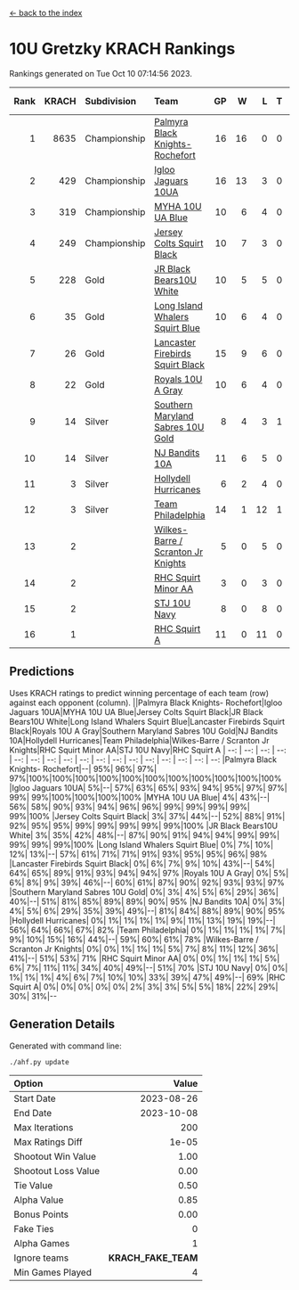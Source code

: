 [<- back to the index](readme.md)
# 10U Gretzky KRACH Rankings
Rankings generated on Tue Oct 10 07:14:56 2023.

Rank|KRACH|Subdivision|Team|GP|W|L|T|OTW|OTL|SoS|Exp Wins|Win Diff
---:|---:|:---|:---|---:|---:|---:|---:|---:|---:|---:|---:|---:
1|8635|Championship|[Palmyra Black Knights- Rochefort](https://gamesheetstats.com/seasons/3659/teams/140260/schedule)|16|16|0|0|0|0|97|16.8|-0.0
2|429|Championship|[Igloo Jaguars 10UA](https://gamesheetstats.com/seasons/3659/teams/140253/schedule)|16|13|3|0|0|1|128|13.9|0.0
3|319|Championship|[MYHA 10U UA Blue](https://gamesheetstats.com/seasons/3659/teams/140258/schedule)|10|6|4|0|0|0|1712|6.8|-0.0
4|249|Championship|[Jersey Colts Squirt Black](https://gamesheetstats.com/seasons/3659/teams/140254/schedule)|10|7|3|0|0|0|901|7.9|0.0
5|228|Gold|[JR Black Bears10U White](https://gamesheetstats.com/seasons/3659/teams/140255/schedule)|10|5|5|0|1|0|2478|5.9|0.0
6|35|Gold|[Long Island Whalers Squirt Blue](https://gamesheetstats.com/seasons/3659/teams/140257/schedule)|10|6|4|0|0|0|837|6.9|0.0
7|26|Gold|[Lancaster Firebirds Squirt Black](https://gamesheetstats.com/seasons/3659/teams/140256/schedule)|15|9|6|0|0|1|601|9.9|0.0
8|22|Gold|[Royals 10U A Gray](https://gamesheetstats.com/seasons/3659/teams/140262/schedule)|10|6|4|0|0|0|35|6.9|0.0
9|14|Silver|[Southern Maryland Sabres 10U Gold](https://gamesheetstats.com/seasons/3659/teams/140263/schedule)|8|4|3|1|1|0|16|5.4|0.0
10|14|Silver|[NJ Bandits 10A](https://gamesheetstats.com/seasons/3659/teams/140259/schedule)|11|6|5|0|0|0|56|6.9|0.0
11|3|Silver|[Hollydell Hurricanes](https://gamesheetstats.com/seasons/3659/teams/140220/schedule)|6|2|4|0|0|0|127|2.9|0.0
12|3|Silver|[Team Philadelphia](https://gamesheetstats.com/seasons/3659/teams/140226/schedule)|14|1|12|1|0|0|701|2.4|0.0
13|2||[Wilkes-Barre / Scranton Jr Knights](https://gamesheetstats.com/seasons/3659/teams/140228/schedule)|5|0|5|0|0|0|2891|0.9|0.0
14|2||[RHC Squirt Minor AA](https://gamesheetstats.com/seasons/3659/teams/140224/schedule)|3|0|3|0|0|0|115|0.9|0.0
15|2||[STJ 10U Navy](https://gamesheetstats.com/seasons/3659/teams/140264/schedule)|8|0|8|0|0|0|2961|0.9|0.0
16|1||[RHC Squirt A](https://gamesheetstats.com/seasons/3659/teams/140261/schedule)|11|0|11|0|0|0|114|0.9|0.0

## Predictions
Uses KRACH ratings to predict winning percentage of each team (row) against each opponent (column).
||Palmyra Black Knights- Rochefort|Igloo Jaguars 10UA|MYHA 10U UA Blue|Jersey Colts Squirt Black|JR Black Bears10U White|Long Island Whalers Squirt Blue|Lancaster Firebirds Squirt Black|Royals 10U A Gray|Southern Maryland Sabres 10U Gold|NJ Bandits 10A|Hollydell Hurricanes|Team Philadelphia|Wilkes-Barre / Scranton Jr Knights|RHC Squirt Minor AA|STJ 10U Navy|RHC Squirt A
| --: | --: | --: | --: | --: | --: | --: | --: | --: | --: | --: | --: | --: | --: | --: | --: | --: 
|Palmyra Black Knights- Rochefort|--| 95%| 96%| 97%| 97%|100%|100%|100%|100%|100%|100%|100%|100%|100%|100%|100%
|Igloo Jaguars 10UA|  5%|--| 57%| 63%| 65%| 93%| 94%| 95%| 97%| 97%| 99%| 99%|100%|100%|100%|100%
|MYHA 10U UA Blue|  4%| 43%|--| 56%| 58%| 90%| 93%| 94%| 96%| 96%| 99%| 99%| 99%| 99%| 99%|100%
|Jersey Colts Squirt Black|  3%| 37%| 44%|--| 52%| 88%| 91%| 92%| 95%| 95%| 99%| 99%| 99%| 99%| 99%|100%
|JR Black Bears10U White|  3%| 35%| 42%| 48%|--| 87%| 90%| 91%| 94%| 94%| 99%| 99%| 99%| 99%| 99%|100%
|Long Island Whalers Squirt Blue|  0%|  7%| 10%| 12%| 13%|--| 57%| 61%| 71%| 71%| 91%| 93%| 95%| 95%| 96%| 98%
|Lancaster Firebirds Squirt Black|  0%|  6%|  7%|  9%| 10%| 43%|--| 54%| 64%| 65%| 89%| 91%| 93%| 94%| 94%| 97%
|Royals 10U A Gray|  0%|  5%|  6%|  8%|  9%| 39%| 46%|--| 60%| 61%| 87%| 90%| 92%| 93%| 93%| 97%
|Southern Maryland Sabres 10U Gold|  0%|  3%|  4%|  5%|  6%| 29%| 36%| 40%|--| 51%| 81%| 85%| 89%| 89%| 90%| 95%
|NJ Bandits 10A|  0%|  3%|  4%|  5%|  6%| 29%| 35%| 39%| 49%|--| 81%| 84%| 88%| 89%| 90%| 95%
|Hollydell Hurricanes|  0%|  1%|  1%|  1%|  1%|  9%| 11%| 13%| 19%| 19%|--| 56%| 64%| 66%| 67%| 82%
|Team Philadelphia|  0%|  1%|  1%|  1%|  1%|  7%|  9%| 10%| 15%| 16%| 44%|--| 59%| 60%| 61%| 78%
|Wilkes-Barre / Scranton Jr Knights|  0%|  0%|  1%|  1%|  1%|  5%|  7%|  8%| 11%| 12%| 36%| 41%|--| 51%| 53%| 71%
|RHC Squirt Minor AA|  0%|  0%|  1%|  1%|  1%|  5%|  6%|  7%| 11%| 11%| 34%| 40%| 49%|--| 51%| 70%
|STJ 10U Navy|  0%|  0%|  1%|  1%|  1%|  4%|  6%|  7%| 10%| 10%| 33%| 39%| 47%| 49%|--| 69%
|RHC Squirt A|  0%|  0%|  0%|  0%|  0%|  2%|  3%|  3%|  5%|  5%| 18%| 22%| 29%| 30%| 31%|--

## Generation Details

Generated with command line:
```
./ahf.py update
```

| Option | Value |
| :----- | ----: |
| Start Date | 2023-08-26 |
| End Date | 2023-10-08 |
| Max Iterations | 200 |
| Max Ratings Diff | 1e-05 |
| Shootout Win Value | 1.00 |
| Shootout Loss Value | 0.00 |
| Tie Value | 0.50 |
| Alpha Value | 0.85 |
| Bonus Points | 0.00 |
| Fake Ties | 0 |
| Alpha Games | 1 |
| Ignore teams | __KRACH_FAKE_TEAM__ |
| Min Games Played | 4 |

